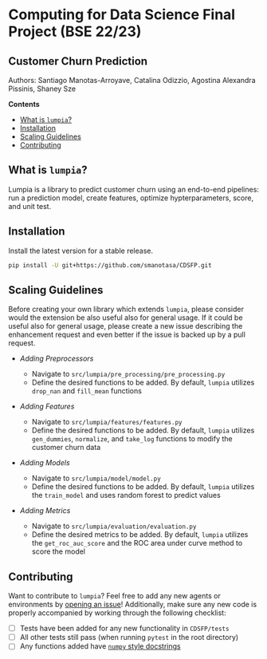 # Computing for Data Science Final Project (BSE 22/23)
## Customer Churn Prediction
Authors: Santiago Manotas-Arroyave, Catalina Odizzio, Agostina Alexandra Pissinis, Shaney Sze

**Contents**
- [What is `lumpia`?](#what-is-lumpia)
- [Installation](#installation)
- [Scaling Guidelines](#scaling-guidelines)
- [Contributing](#contributing)


## What is `lumpia`?
Lumpia is a library to predict customer churn using an end-to-end pipelines:  run a prediction model, create features, optimize hypterparameters, score, and unit test.

## Installation
Install the latest version for a stable release.

```bash
pip install -U git+https://github.com/smanotasa/CDSFP.git
```

## Scaling Guidelines
Before creating your own library which extends `lumpia`, please consider would the extension be also useful also for general usage. If it could be useful also for general usage, please create a new issue describing the enhancement request and even better if the issue is backed up by a pull request.

- *Adding Preprocessors*
    - Navigate to `src/lumpia/pre_processing/pre_processing.py`
    - Define the desired functions to be added.  By default, `lumpia` utilizes `drop_nan` and `fill_mean` functions

- *Adding Features*
    - Navigate to `src/lumpia/features/features.py`
    - Define the desired functions to be added.  By default, `lumpia` utilizes `gen_dummies`, `normalize`, and `take_log` functions to modify the customer churn data

- *Adding Models*
    - Navigate to `src/lumpia/model/model.py`
    - Define the desired functions to be added.  By default, `lumpia` utilizes the `train_model` and uses random forest to predict values

- *Adding Metrics*
    - Navigate to `src/lumpia/evaluation/evaluation.py`
    - Define the desired metrics to be added.  By default, `lumpia` utilizes the `get_roc_auc_score` and the ROC area under curve method to score the model

## Contributing
Want to contribute to `lumpia`? Feel free to add any new agents or environments by [opening an issue](https://github.com/smanotasa/CDSFP/issues/new)! Additionally, make sure any new code is properly accompanied by working through the following checklist:
  - [ ] Tests have been added for any new functionality in ``CDSFP/tests``
  - [ ] All other tests still pass (when running ``pytest`` in the root directory)
  - [ ] Any functions added have [``numpy`` style docstrings](http://sphinxcontrib-napoleon.readthedocs.io/en/latest/example_numpy.html)
